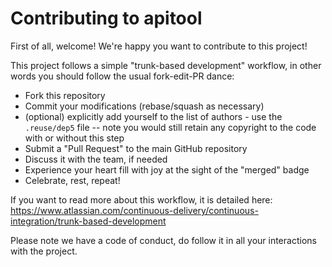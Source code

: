 # Contributing to apitool

First of all, welcome! We're happy you want to contribute to this project!

This project follows a simple "trunk-based development" workflow, in other words you should follow the usual fork-edit-PR dance:

- Fork this repository
- Commit your modifications (rebase/squash as necessary)
- (optional) explicitly add yourself to the list of authors - use the `.reuse/dep5` file -- note you would still retain any copyright to the code with or without this step
- Submit a "Pull Request" to the main GitHub repository
- Discuss it with the team, if needed
- Experience your heart fill with joy at the sight of the "merged" badge
- Celebrate, rest, repeat!


If you want to read more about this workflow, it is detailed here:
https://www.atlassian.com/continuous-delivery/continuous-integration/trunk-based-development


Please note we have a code of conduct, do follow it in all your interactions with the project.

